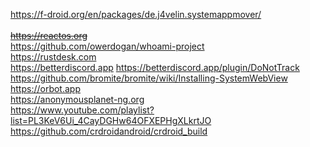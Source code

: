 https://f-droid.org/en/packages/de.j4velin.systemappmover/<br><br>~~https://reactos.org~~ <br>
https://github.com/owerdogan/whoami-project<br>
https://rustdesk.com<br>
https://betterdiscord.app   https://betterdiscord.app/plugin/DoNotTrack<br>
https://github.com/bromite/bromite/wiki/Installing-SystemWebView <br>
https://orbot.app<br>
https://anonymousplanet-ng.org<br>
https://www.youtube.com/playlist?list=PL3KeV6Ui_4CayDGHw64OFXEPHgXLkrtJO<br>
https://github.com/crdroidandroid/crdroid_build
